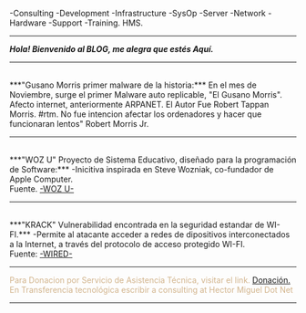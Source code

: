 -Consulting -Development -Infrastructure -SysOp -Server -Network -Hardware -Support -Training.
HMS.
<hr/>

***Hola! Bienvenido al BLOG, me alegra que estés Aquí.*** 
<br>
<hr/>
<br>
***"Gusano Morris primer malware de la historia:***
En el mes de Noviembre, surge el primer Malware auto replicable, "El Gusano Morris".
Afecto internet, anteriormente ARPANET. El Autor Fue Robert Tappan Morris. #rtm.
No fue intencion afectar los ordenadores y hacer que funcionaran lentos" Robert Morris Jr.
<hr/>
<br>
  ***"WOZ U" Proyecto de Sistema Educativo, diseñado para la programación de Software:***
  -Inicitiva inspirada en Steve Wozniak, co-fundador de Apple Computer. 
  <br>
Fuente. <a href="https://woz-u.com/">-WOZ U-</a>
<br>
<hr />
<br>
***"KRACK" Vulnerabilidad encontrada en la seguridad estandar de WI-FI.***
-Permite al atacante acceder a redes de dipositivos interconectados a la Internet, a través del protocolo de acceso protegido WI-FI.
<br/>
Fuente: <a href="https://www.wired.com/story/krack-wi-fi-wpa2-vulnerability/">-WIRED-</a>
<br/>
<hr/>

<font color="TAN">Para Donacion por Servicio de Asistencia Técnica, visitar el link. <a href="https://paypal.me/HectorMiguel36/">Donación.</a> 
<br>
En Transferencia tecnológica escribir a consulting at Hector Miguel Dot Net</font>
<hr />

